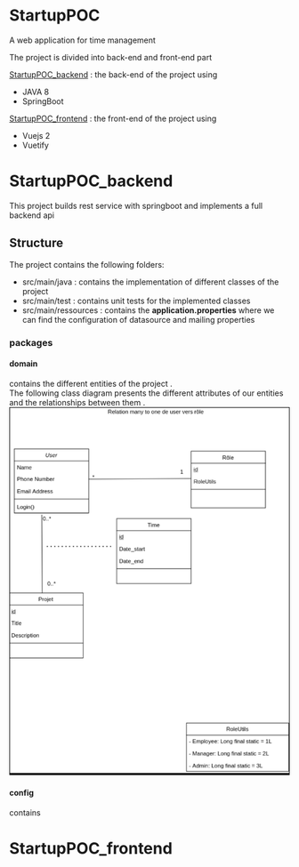 # StartupPOC 

A web application for time management  

The project is divided into back-end and front-end part  


[StartupPOC_backend](https://github.com/TahaAlamiIdrissi/StartupPOC_backend) : the back-end of the project using 
 
 - JAVA 8
 - SpringBoot
 
[StartupPOC_frontend](https://github.com/TahaAlamiIdrissi/StartupPOC_frontend) : the front-end of the project using 
 
 - Vuejs 2
 - Vuetify 
 
# StartupPOC_backend

This project builds rest service with springboot and implements a full backend api 

## Structure
The project contains the following folders: 

- src/main/java : contains the implementation of  different classes  of the project
- src/main/test : contains unit tests for the implemented classes
- src/main/ressources : contains the __application.properties__ where we can find the configuration of  datasource and mailing properties

### packages 

#### domain
contains the different entities of the project .  
The following class diagram presents the different attributes of our entities and the relationships between them .
![](poc_class_diagram.png)

#### config
contains 





 
# StartupPOC_frontend
 
 
 




